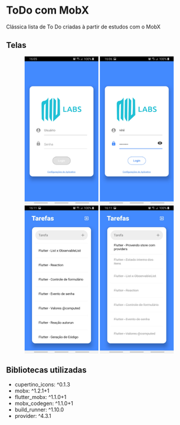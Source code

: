 # ToDo com MobX

Clássica lista de To Do criadas à partir de estudos com o MobX

## Telas

<p align="center">
  <img alt="Tela 1" src="./assets/readme/Tela 1.jpeg" height="400px" width="200px" />
  <img alt="Tela 2" src="./assets/readme/Tela 2.jpeg" height="400px" width="200px" />
  <img alt="Tela 3" src="./assets/readme/Tela 3.jpeg" height="400px" width="200px" />
  <img alt="Tela 4" src="./assets/readme/Tela 4.jpeg" height="400px" width="200px" />
</p>

## Bibliotecas utilizadas

-  cupertino_icons: ^0.1.3
-  mobx: ^1.2.1+1
-  flutter_mobx: ^1.1.0+1
-  mobx_codegen: ^1.1.0+1
-  build_runner: ^1.10.0
-  provider: ^4.3.1